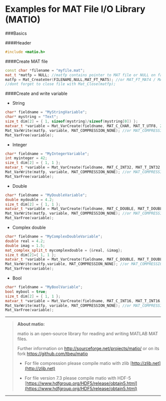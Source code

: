 # Examples for MAT File I/O Library (MATIO)


###Basics

####Header
```cpp
#include <matio.h>
```

####Create MAT file
```cpp
const char *filename = "myfile.mat";
mat_t *matfp = NULL; //matfp contains pointer to MAT file or NULL on failure
matfp = Mat_CreateVer(FILENAME,NULL,MAT_FT_MAT5); //or MAT_FT_MAT4 / MAT_FT_MAT73
//dont forget to close file with Mat_Close(matfp);
```

####Create and write variable

- String
```cpp
char* fieldname = "MyStringVariable";
char* mystring = "Text";
size_t dim[2] = { 1, sizeof(mystring)/sizeof(mystring[0]) };
matvar_t *variable = Mat_VarCreate(fieldname, MAT_C_CHAR, MAT_T_UTF8, 2, dim, mystring, 0);
Mat_VarWrite(matfp, variable, MAT_COMPRESSION_NONE); //or MAT_COMPRESSION_ZLIB
Mat_VarFree(variable);
```

- Integer
```cpp
char* fieldname = "MyIntegerVariable";
int myinteger = 42;
size_t dim[2] = { 1, 1 };
matvar_t *variable = Mat_VarCreate(fieldname, MAT_C_INT32, MAT_T_INT32, 2, dim, &myinteger, 0);
Mat_VarWrite(matfp, variable, MAT_COMPRESSION_NONE); //or MAT_COMPRESSION_ZLIB
Mat_VarFree(variable);
```


- Double
```cpp
char* fieldname = "MyDoubleVariable";
double mydouble = 4.2;
size_t dim[2] = { 1, 1 };
matvar_t *variable = Mat_VarCreate(fieldname, MAT_C_DOUBLE, MAT_T_DOUBLE, 2, dim, &mydouble, 0);
Mat_VarWrite(matfp, variable, MAT_COMPRESSION_NONE); //or MAT_COMPRESSION_ZLIB
Mat_VarFree(variable);
```


- Complex double
```cpp
char* fieldname = "MyComplexDoubleVariable";
double real = 4.2;
double imag = 1.5;
mat_complex_split_t mycomplexdouble = {&real, &imag};
size_t dim[2]={ 1, 1 };
matvar_t *variable = Mat_VarCreate(fieldname, MAT_C_DOUBLE, MAT_T_DOUBLE, 2, dim, &mycomplexdouble, MAT_F_COMPLEX);
Mat_VarWrite(matfp,variable, MAT_COMPRESSION_NONE); //or MAT_COMPRESSION_ZLIB
Mat_VarFree(variable);
```


- Bool
```cpp
char* fieldname = "MyBoolVariable";
bool mybool = true;
size_t dim[2] = { 1, 1 };
matvar_t *variable = Mat_VarCreate(fieldname, MAT_C_INT16, MAT_T_INT16, 2, dim, &mybool, MAT_F_LOGICAL);
Mat_VarWrite(matfp, variable, MAT_COMPRESSION_NONE); //or MAT_COMPRESSION_ZLIB
Mat_VarFree(variable);
```

----------

> **About matio:**
> 
> matio is an open-source library for reading and writing MATLAB MAT files. 
> 
> Further information on http://sourceforge.net/projects/matio/ or on its fork https://github.com/tbeu/matio
> 
> - For file compression please compile matio with zlib
> [http://zlib.net](http://zlib.net)
> 
> - For file version 7.3 please compile matio with HDF-5
> [https://www.hdfgroup.org/HDF5/release/obtain5.html](https://www.hdfgroup.org/HDF5/release/obtain5.html)

----------
